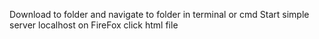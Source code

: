 Download to folder and navigate to folder in terminal or cmd
Start simple server
localhost on FireFox
click html file
